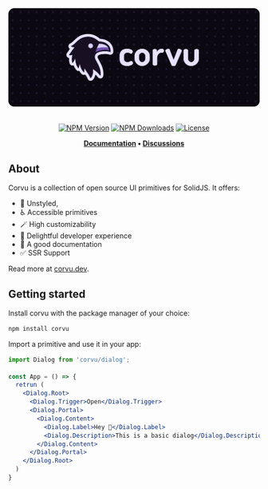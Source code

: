 <div align="center">
  <img src="https://raw.githubusercontent.com/corvudev/corvu/a0042004f32d82bd48a1fb0af99dea6d692f2c2c/assets/banner.png" width=600 alt="corvu banner" />
</div>
<br />
<div align="center">

[![NPM Version](https://img.shields.io/npm/v/corvu)](https://www.npmjs.com/package/corvu)
[![NPM Downloads](https://img.shields.io/npm/dm/corvu)](https://www.npmjs.com/package/corvu)
[![License](https://img.shields.io/github/license/corvudev/corvu)](https://github.com/corvudev/corvu/blob/main/LICENSE)

**[Documentation](https://corvu.dev/) • [Discussions](https://github.com/corvudev/corvu/discussions)**
</div>

## About
Corvu is a collection of open source UI primitives for SolidJS. It offers:

- 🫥 Unstyled,
- ♿ Accessible primitives
- 🪄 High customizability
- 🌟 Delightful developer experience
- 📝 A good documentation
- ✅ SSR Support

Read more at [corvu.dev](https://corvu.dev).

## Getting started
Install corvu with the package manager of your choice:

```bash
npm install corvu
```

Import a primitive and use it in your app:

```jsx
import Dialog from 'corvu/dialog';

const App = () => {
  retrun (
    <Dialog.Root>
      <Dialog.Trigger>Open</Dialog.Trigger>
      <Dialog.Portal>
        <Dialog.Content>
          <Dialog.Label>Hey 👋</Dialog.Label>
          <Dialog.Description>This is a basic dialog</Dialog.Description>
        </Dialog.Content>
      </Dialog.Portal>
    </Dialog.Root>
  )
}
